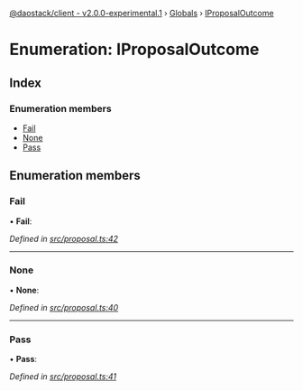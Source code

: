 [@daostack/client - v2.0.0-experimental.1](../README.md) › [Globals](../globals.md) › [IProposalOutcome](iproposaloutcome.md)

# Enumeration: IProposalOutcome

## Index

### Enumeration members

* [Fail](iproposaloutcome.md#fail)
* [None](iproposaloutcome.md#none)
* [Pass](iproposaloutcome.md#pass)

## Enumeration members

###  Fail

• **Fail**:

*Defined in [src/proposal.ts:42](https://github.com/daostack/client/blob/6c661ff/src/proposal.ts#L42)*

___

###  None

• **None**:

*Defined in [src/proposal.ts:40](https://github.com/daostack/client/blob/6c661ff/src/proposal.ts#L40)*

___

###  Pass

• **Pass**:

*Defined in [src/proposal.ts:41](https://github.com/daostack/client/blob/6c661ff/src/proposal.ts#L41)*

